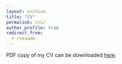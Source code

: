 ```yaml
---
layout: archive
title: "CV"
permalink: /cv/
author_profile: true
redirect_from:
  - /resume
---
```

PDF copy of my CV can be downloaded <a href="../files/cv.pdf" download>here</a>.

  
